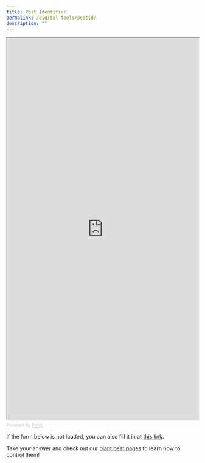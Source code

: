 ```yaml
---
title: Pest Identifier
permalink: /digital-tools/pestid/
description: ""
---
```

<!-- Change the width and height values to suit you best -->
<iframe style="width: 100%; height: 1000px" src="https://form.gov.sg/64af6893b319a900123c792a" id="iframe"></iframe>

<div style="font-family: Sans-Serif;
    font-size: 12px;
    color: #999;
    opacity: 0.5;
    padding-top: 5px;">
  Powered by <a style="color: #999" href="https://form.gov.sg">Form</a>
</div>

<section>
  <p>If the form below is not loaded, you can also fill it in at
		<a href="https://form.gov.sg/64af6893b319a900123c792a">this link</a>.</p>
<p>Take your answer and check out our <a href="/page-index/pests/pests/">plant pest pages</a> to learn how to control them!</p>
</section>